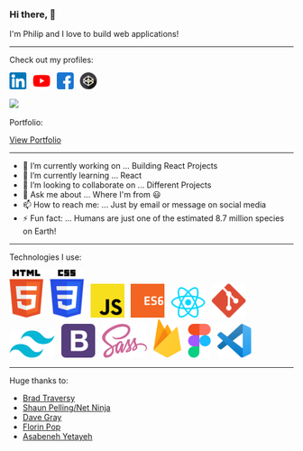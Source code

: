### Hi there, 👋

I'm Philip and I love to build web applications! 

---

Check out my profiles:

[<img src="/assets/linkedin.png" width="30" title="LinkedIn">](https://www.linkedin.com/in/philip-hinchsliff/) &nbsp; [<img src="/assets/youtube.png" width="30" title="YouTube">](https://www.youtube.com/channel/UCjHdpf8Osw8L3yqh67-4YVg) &nbsp; [<img src="/assets/facebook.png" width="30" title="Facebook">](https://www.facebook.com/philiphinchsliff/) &nbsp; [<img src="/assets/codepen.png" width="30" title="Codepen">](https://codepen.io/neo90sr)

![](https://komarev.com/ghpvc/?username=philipHinch&color=blueviolet)

Portfolio:

[View Portfolio](https://philhinchportfolio.netlify.app/)

---

- 🔭 I’m currently working on ... Building React Projects
- 🌱 I’m currently learning ... React
- 👯 I’m looking to collaborate on ... Different Projects
- 💬 Ask me about ... Where I'm from :smiley:
- 📫 How to reach me: ... Just by email or message on social media 
- ⚡ Fun fact: ... Humans are just one of the estimated 8.7 million species on Earth!

---

Technologies I use:

<img src="/assets/htmllogo.svg" width="60" title="HTML 5"> &nbsp; <img src="/assets/csslogo.svg" width="60" title="CSS 3"> &nbsp; <img src="/assets/jslogo.svg" width="60" title="JavaScript"> &nbsp; <img src="/assets/es6logo.svg" width="60" title="ES6"> &nbsp; <img src="/assets/react.svg" width="60" title="React"> &nbsp; <img src="/assets/gitlogo.png" width="60" title="Git"> &nbsp; <img src="/assets/tailwind.svg" width="80" title="Tailwind CSS"> &nbsp; <img src="/assets/bootstraplogo.svg" width="60" title="Bootstrap 5"> &nbsp; <img src="/assets/sasslogo.svg" width="80" title="Sass"> &nbsp; <img src="/assets/firebase.svg" width="50" title="Firebase"> &nbsp; <img src="/assets/figmalogo.svg" width="40" title="Figma"> &nbsp; <img src="/assets/vscodelogo.svg" width="60" title="VS Code">

---

Huge thanks to: 

- [Brad Traversy](https://github.com/bradtraversy) 
- [Shaun Pelling/Net Ninja](https://github.com/iamshaunjp) 
- [Dave Gray](https://github.com/gitdagray) 
- [Florin Pop](https://github.com/florinpop17) 
- [Asabeneh Yetayeh](https://github.com/Asabeneh)






